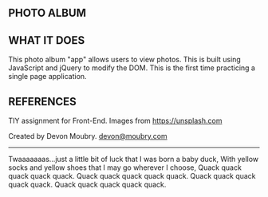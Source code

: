 PHOTO ALBUM
-----------

WHAT IT DOES
------------

This photo album "app" allows users to view photos.
This is built using JavaScript and jQuery to modify the DOM.
This is the first time practicing a single page application.

REFERENCES
----------
TIY assignment for Front-End.
Images from https://unsplash.com

Created by Devon Moubry.
devon@moubry.com

-----------------------------------------------------------------------
Twaaaaaaas...just a little bit of luck that I was born a baby duck,
With yellow socks and yellow shoes that I may go wherever I choose,
Quack quack quack quack quack. Quack quack quack quack quack.
Quack quack quack quack quack. Quack quack quack quack quack.
